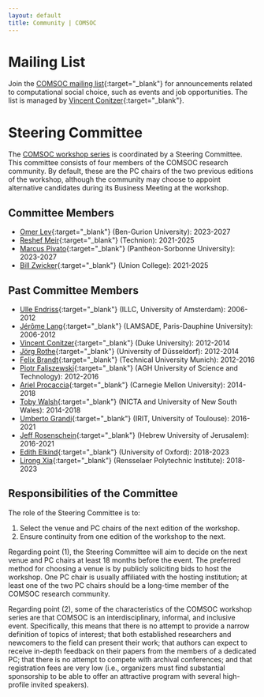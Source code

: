 ```yaml
---
layout: default
title: Community | COMSOC
---
```


# Mailing List

Join the [COMSOC mailing list](https://lists.duke.edu/sympa/info/comsoc){:target="_blank"} for announcements related to computational social choice, such as events and job opportunities. The list is managed by [Vincent Conitzer](https://www.cs.cmu.edu/~conitzer/){:target="_blank"}.

# Steering Committee

The [COMSOC workshop series](workshops) is coordinated by a Steering Committee. This committee consists of four members of the COMSOC research community. By default, these are the PC chairs of the two previous editions of the workshop, although the community may choose to appoint alternative candidates during its Business Meeting at the workshop.

## Committee Members

- [Omer Lev](https://tzin.bgu.ac.il/~omerlev/){:target="_blank"} (Ben-Gurion University): 2023-2027
- [Reshef Meir](https://reshef.net.technion.ac.il/){:target="_blank"} (Technion): 2021-2025
- [Marcus Pivato](https://sites.google.com/site/marcuspivato/home){:target="_blank"} (Panth&eacute;on-Sorbonne University): 2023-2027
- [Bill Zwicker](https://www.union.edu/mathematics/faculty-staff/william-s-zwicker){:target="_blank"} (Union College): 2021-2025

## Past Committee Members

- [Ulle Endriss](https://staff.fnwi.uva.nl/u.endriss/){:target="_blank"} (ILLC, University of Amsterdam): 2006-2012
- [J&eacute;r&ocirc;me Lang](https://www.lamsade.dauphine.fr/~lang/){:target="_blank"} (LAMSADE, Paris-Dauphine University): 2006-2012
- [Vincent Conitzer](https://www.cs.cmu.edu/~conitzer/){:target="_blank"} (Duke University): 2012-2014
- [J&ouml;rg Rothe](https://ccc.cs.uni-duesseldorf.de/~rothe/){:target="_blank"} (University of D&uuml;sseldorf): 2012-2014
- [Felix Brandt](https://www.cs.cit.tum.de/en/dss/brandt/){:target="_blank"} (Technical University Munich): 2012-2016
- [Piotr Faliszewski](https://home.agh.edu.pl/~faliszew/){:target="_blank"} (AGH University of Science and Technology): 2012-2016
- [Ariel Procaccia](https://procaccia.info/){:target="_blank"} (Carnegie Mellon University): 2014-2018
- [Toby Walsh](https://www.cse.unsw.edu.au/~tw/){:target="_blank"} (NICTA and University of New South Wales): 2014-2018
- [Umberto Grandi](https://www.irit.fr/~Umberto.Grandi/){:target="_blank"} (IRIT, University of Toulouse): 2016-2021
- [Jeff Rosenschein](https://www.cs.huji.ac.il/~jeff/){:target="_blank"} (Hebrew University of Jerusalem): 2016-2021
- [Edith Elkind](https://www.cs.ox.ac.uk/people/edith.elkind/){:target="_blank"} (University of Oxford): 2018-2023
- [Lirong Xia](https://www.cs.rpi.edu/~xial/){:target="_blank"} (Rensselaer Polytechnic Institute): 2018-2023

## Responsibilities of the Committee

The role of the Steering Committee is to:
1. Select the venue and PC chairs of the next edition of the workshop.
2. Ensure continuity from one edition of the workshop to the next.

Regarding point (1), the Steering Committee will aim to decide on the next venue and PC chairs at least 18 months before 
the event. The preferred method for choosing a venue is by publicly soliciting bids to host the workshop. One PC chair is
usually affiliated with the hosting institution; at least one of the two PC chairs should be a long-time member of the 
COMSOC research community.

Regarding point (2), some of the characteristics of the COMSOC workshop series are that COMSOC is an interdisciplinary, 
informal, and inclusive event. Specifically, this means that there is no attempt to provide a narrow definition of topics
of interest; that both established researchers and newcomers to the field can present their work; that authors can expect
to receive in-depth feedback on their papers from the members of a dedicated PC; that there is no attempt to compete with
archival conferences; and that registration fees are very low (i.e., organizers must find substantial sponsorship to be
able to offer an attractive program with several high-profile invited speakers).
